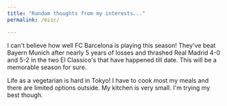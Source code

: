 ```yaml
---
title: "Random thoughts from my interests..."
permalink: /misc/

---
```


I can't believe how well FC Barcelona is playing this season! They've beat Bayern Munich after nearly 5 years of losses and thrashed Real Madrid 4-0 and 5-2 in the two El Classico's that have happened till date. This will be a memorable season for sure. 

Life as a vegetarian is hard in Tokyo! I have to cook most my meals and there are limited options outside. My kitchen is very small. I'm trying my best though. 